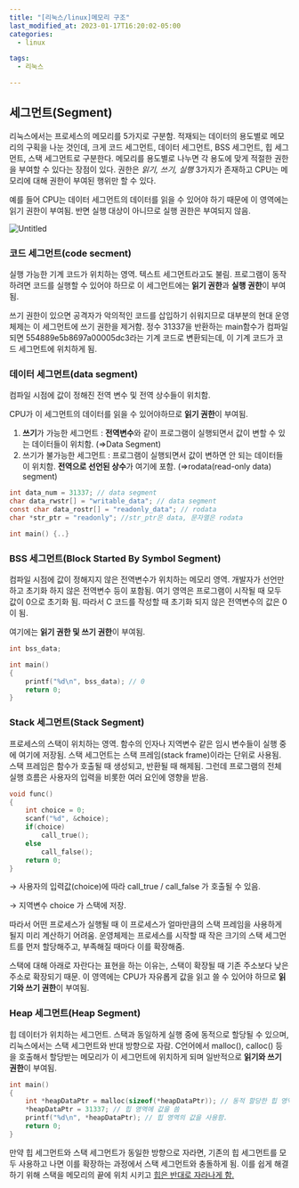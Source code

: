 ```yaml
---
title: "[리눅스/linux]메모리 구조"
last_modified_at: 2023-01-17T16:20:02-05:00
categories:
  - linux

tags:
  - 리눅스

---
```


## 세그먼트(Segment)

리눅스에서는 프로세스의 메모리를 5가지로 구분함. 적재되는 데이터의 용도별로 메모리의 구획을 나눈 것인데, 크게 코드 세그먼트, 데이터 세그먼트, BSS 세그먼트, 힙 세그먼트, 스택 세그먼트로 구분한다. 메모리를 용도별로 나누면 각 용도에 맞게 적절한 권한을 부여할 수 있다는 장점이 있다. 권한은 *읽기, 쓰기, 실행*  3가지가 존재하고 CPU는 메모리에 대해 권한이 부여된 행위만 할 수 있다. 

예를 들어 CPU는 데이터 세그먼트의 데이터를 읽을 수 있어야 하기 때문에 이 영역에는 읽기 권한이 부여됨. 반면 실행 대상이 아니므로 실행 권한은 부여되지 않음. 

![Untitled](https://s3-us-west-2.amazonaws.com/secure.notion-static.com/eb690d02-e277-4551-b115-26aea8988ce4/Untitled.png)

### 코드 세그먼트(code secment)

실행 가능한 기계 코드가 위치하는 영역. 텍스트 세그먼트라고도 불림. 프로그램이 동작하려면 코드를 실행할 수 있어야 하므로 이 세그먼트에는 **읽기 권한**과 **실행 권한**이 부여됨. 

쓰기 권한이 있으면 공격자가 악의적인 코드를 삽입하기 쉬워지므로 대부분의 현대 운영체제는 이 세그먼트에 쓰기 권한을 제거함. 정수 31337을 반환하는 main함수가 컴파일 되면 554889e5b8697a00005dc3라는 기계 코드로 변환되는데, 이 기계 코드가 코드 세그먼트에 위치하게 됨.

### 데이터 세그먼트(data segment)

컴파일 시점에 값이 정해진 전역 변수 및 전역 상수들이 위치함. 

CPU가 이 세그먼트의 데이터를 읽을 수 있어야하므로 **읽기 권한**이 부여됨.

1. **쓰기**가 가능한 세그먼트 : **전역변수**와 같이 프로그램이 실행되면서 값이 변할 수 있는 데이터들이 위치함. (⇒Data Segment)
2. 쓰기가 불가능한 세그먼트 : 프로그램이 실행되면서 값이 변하면 안 되는 데이터들이 위치함. **전역으로 선언된 상수**가 여기에 포함. (⇒rodata(read-only data) segment)

```c
int data_num = 31337; // data segment
char data_rwstr[] = "writable_data"; // data segment
const char data_rostr[] = "readonly_data"; // rodata
char *str_ptr = "readonly"; //str_ptr은 data, 문자열은 rodata

int main() {..}
```

### BSS 세그먼트(Block Started By Symbol Segment)

컴파일 시점에 값이 정해지지 않은 전역변수가 위치하는 메모리 영역. 개발자가 선언만 하고 초기화 하지 않은 전역변수 등이 포함됨. 여기 영역은 프로그램이 시작될 때 모두 값이 0으로 초기화 됨. 따라서 C 코드를 작성할 때 초기화 되지 않은 전역변수의 값은 0이 됨. 

여기에는 **읽기 권한 및 쓰기 권한**이 부여됨. 

```c
int bss_data;

int main()
{
	printf("%d\n", bss_data); // 0
	return 0;
}
```

### Stack 세그먼트(Stack Segment)

프로세스의 스택이 위치하는 영역. 함수의 인자나 지역변수 같은 임시 변수들이 실행 중에 여기에 저장됨. 스택 세그먼트는 스택 프레임(stack frame)이라는 단위로 사용됨. 스택 프레임은 함수가 호출될 때 생성되고, 반환될 때 해제됨. 그런데 프로그램의 전체 실행 흐름은 사용자의 입력을 비롯한 여러 요인에 영향을 받음. 

```c
void func()
{
	int choice = 0;
	scanf("%d", &choice);
	if(choice)
		call_true();
	else
		call_false();
	return 0;
}
```

→ 사용자의 입력값(choice)에 따라 call_true / call_false 가 호출될 수 있음. 

→ 지역변수 choice 가 스택에 저장.

따라서 어떤 프로세스가 실행될 때 이 프로세스가 얼마만큼의 스택 프레임을 사용하게 될지 미리 계산하기 어려움. 운영체제는 프로세스를 시작할 때 작은 크기의 스택 세그먼트를 먼저 할당해주고, 부족해질 때마다 이를 확장해줌. 

스택에 대해 아래로 자란다는 표현을 하는 이유는, 스택이 확장될 때 기존 주소보다 낮은 주소로 확장되기 때문. 이 영역에는 CPU가 자유롭게 값을 읽고 쓸 수 있어야 하므로 **읽기와 쓰기 권한**이 부여됨.

### Heap 세그먼트(Heap Segment)

힙 데이터가 위치하는 세그먼트. 스택과 동일하게 실행 중에 동적으로 할당될 수 있으며, 리눅스에서는 스택 세그먼트와 반대 방향으로 자람. C언어에서 malloc(), calloc() 등을 호출해서 할당받는 메모리가 이 세그먼트에 위치하게 되며 일반적으로 **읽기와 쓰기 권한**이 부여됨. 

```c
int main()
{
	int *heapDataPtr = malloc(sizeof(*heapDataPtr)); // 동적 할당한 힙 영역
	*heapDataPtr = 31337; // 힙 영역에 값을 씀
	printf("%d\n", *heapDataPtr); // 힙 영역의 값을 사용함.
	return 0;
}
```

만약 힙 세그먼트와 스택 세그먼트가 동일한 방향으로 자라면, 기존의 힙 세그먼트를 모두 사용하고 나면 이를 확장하는 과정에서 스택 세그먼트와 충돌하게 됨. 이를 쉽게 해결하기 위해 스택을 메모리의 끝에 위치 시키고 [힙은 반대로 자라나게 함.](https://bigpel66.oopy.io/library/c/chewing-c/5)